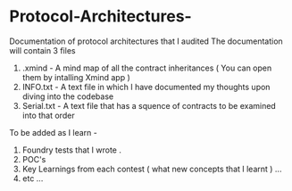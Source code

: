 # Protocol-Architectures-
Documentation of protocol architectures that I audited 
The documentation will contain 3 files 
1. .xmind - A mind map of all the contract inheritances ( You can open them by intalling Xmind app )
2. INFO.txt - A text file in which I have documented my thoughts upon diving into the codebase
3. Serial.txt - A text file that has a squence of contracts to be examined into that order 

To be added as I learn -
1. Foundry tests that I wrote . 
2. POC's
3. Key Learnings from each contest ( what new concepts that I learnt ) ... 
4. etc ... 
